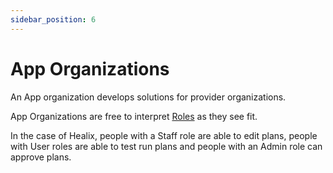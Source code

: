 ```yaml
---
sidebar_position: 6
---
```


# App Organizations

 An App organization develops solutions for provider organizations.  

 App Organizations are free to interpret [Roles](/veird/using-verid/people/roles) as they see fit.

 In the case of Healix, people with a Staff role are able to edit plans, people with User roles are able to test run plans and people with an Admin role can approve plans.

 